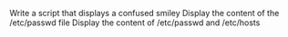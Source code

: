 Write a script that displays a confused smiley
Display the content of the /etc/passwd file
Display the content of /etc/passwd and /etc/hosts
